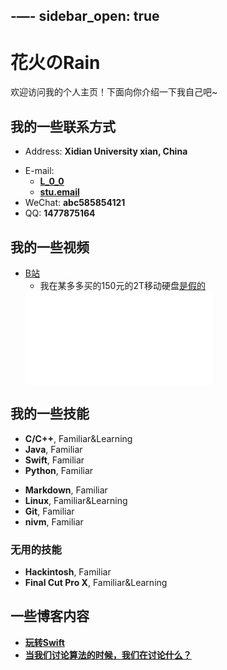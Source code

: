 -—-
sidebar_open: true
---

# 花火のRain

欢迎访问我的个人主页！下面向你介绍一下我自己吧~

<!-- slide -->

## 我的一些联系方式

- Address: **Xidian University xian, China**

<!-- slide vertical=true -->

- E-mail:
  - **[L_0_0](mailto:L_0_0@icloud.com)**
  - **[stu.email](mailto:libowen@stu.xidian.edu.cn)**
- WeChat: **abc585854121**
- QQ: **1477875164**

<!-- slide -->
## 我的一些视频

- [B站](https://space.bilibili.com/14024434)
  - 我在某多多买的150元的2T移动硬盘[是假的](https://www.bilibili.com/video/BV1FE411p7oS/)
  <iframe src="//player.bilibili.com/player.html?aid=94149869&bvid=BV1FE411p7oS&cid=160739677&page=1" scrolling="no" border="0" frameborder="no" framespacing="0" allowfullscreen="true"> </iframe>



<!-- slide -->

## 我的一些技能

- **C/C++**, Familiar&Learning
- **Java**, Familiar
- **Swift**, Familiar
- **Python**, Familiar

<!-- slide vertical=true -->

- **Markdown**, Familiar
- **Linux**, Familiar&Learning
- **Git**, Familiar
- **nivm**, Familiar

<!-- slide vertical=true -->

### 无用的技能
- **Hackintosh**, Familiar
- **Final Cut Pro X**, Familiar&Learning 



<!-- slide -->

## 一些博客内容

- **[玩转Swift](_posts/2020-04-11-玩转swift)** 
- **[当我们讨论算法的时候，我们在讨论什么？](_posts/2020-04-11-01-当我们讨论算法的时候,我们在讨论什么)** 
